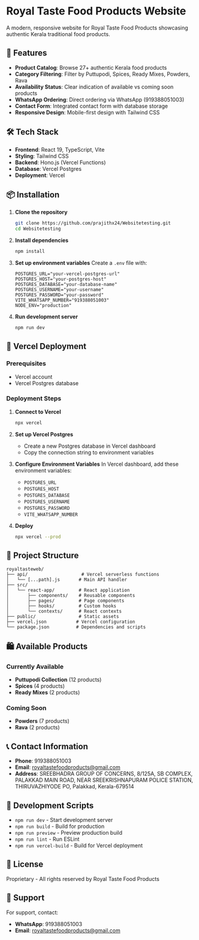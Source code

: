 # Royal Taste Food Products Website

A modern, responsive website for Royal Taste Food Products showcasing authentic Kerala traditional food products.

## 🚀 Features

- **Product Catalog**: Browse 27+ authentic Kerala food products
- **Category Filtering**: Filter by Puttupodi, Spices, Ready Mixes, Powders, Rava
- **Availability Status**: Clear indication of available vs coming soon products
- **WhatsApp Ordering**: Direct ordering via WhatsApp (919388051003)
- **Contact Form**: Integrated contact form with database storage
- **Responsive Design**: Mobile-first design with Tailwind CSS


## 🛠️ Tech Stack

- **Frontend**: React 19, TypeScript, Vite
- **Styling**: Tailwind CSS
- **Backend**: Hono.js (Vercel Functions)
- **Database**: Vercel Postgres
- **Deployment**: Vercel

## 📦 Installation

1. **Clone the repository**
   ```bash
   git clone https://github.com/prajithx24/Websitetesting.git
   cd Websitetesting
   ```

2. **Install dependencies**
   ```bash
   npm install
   ```

3. **Set up environment variables**
   Create a `.env` file with:
   ```env
   POSTGRES_URL="your-vercel-postgres-url"
   POSTGRES_HOST="your-postgres-host"
   POSTGRES_DATABASE="your-database-name"
   POSTGRES_USERNAME="your-username"
   POSTGRES_PASSWORD="your-password"
   VITE_WHATSAPP_NUMBER="919388051003"
   NODE_ENV="production"
   ```

4. **Run development server**
   ```bash
   npm run dev
   ```

## 🚀 Vercel Deployment

### Prerequisites
- Vercel account
- Vercel Postgres database

### Deployment Steps

1. **Connect to Vercel**
   ```bash
   npx vercel
   ```

2. **Set up Vercel Postgres**
   - Create a new Postgres database in Vercel dashboard
   - Copy the connection string to environment variables

3. **Configure Environment Variables**
   In Vercel dashboard, add these environment variables:
   - `POSTGRES_URL`
   - `POSTGRES_HOST`
   - `POSTGRES_DATABASE`
   - `POSTGRES_USERNAME`
   - `POSTGRES_PASSWORD`
   - `VITE_WHATSAPP_NUMBER`

4. **Deploy**
   ```bash
   npx vercel --prod
   ```

## 📁 Project Structure

```
royaltasteweb/
├── api/                    # Vercel serverless functions
│   └── [...path].js       # Main API handler
├── src/
│   └── react-app/         # React application
│       ├── components/    # Reusable components
│       ├── pages/         # Page components
│       ├── hooks/         # Custom hooks
│       └── contexts/      # React contexts
├── public/                # Static assets
├── vercel.json           # Vercel configuration
└── package.json          # Dependencies and scripts
```

## 🛍️ Available Products

### Currently Available
- **Puttupodi Collection** (12 products)
- **Spices** (4 products)
- **Ready Mixes** (2 products)

### Coming Soon
- **Powders** (7 products)
- **Rava** (2 products)

## 📞 Contact Information

- **Phone**: 919388051003
- **Email**: royaltastefoodproducts@gmail.com
- **Address**: SREEBHADRA GROUP OF CONCERNS, 8/125A, SB COMPLEX, PALAKKAD MAIN ROAD, NEAR SREEKRISHNAPURAM POLICE STATION, THIRUVAZHIYODE PO, Palakkad, Kerala-679514


## 🔧 Development Scripts

- `npm run dev` - Start development server
- `npm run build` - Build for production
- `npm run preview` - Preview production build
- `npm run lint` - Run ESLint
- `npm run vercel-build` - Build for Vercel deployment

## 📝 License

Proprietary - All rights reserved by Royal Taste Food Products

## 🤝 Support

For support, contact:
- **WhatsApp**: 919388051003
- **Email**: royaltastefoodproducts@gmail.com
